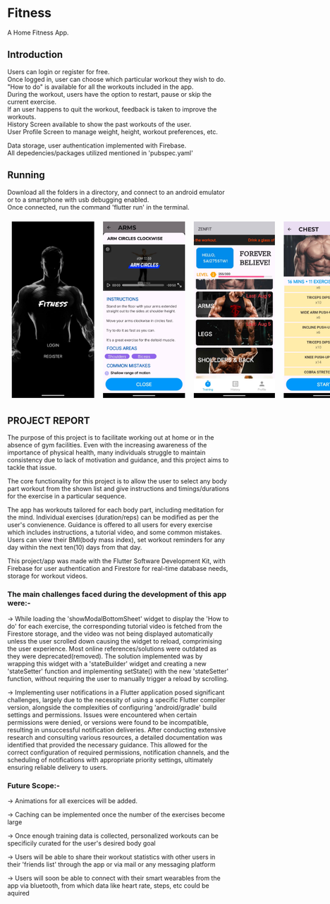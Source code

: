 # Fitness

A Home Fitness App.

## Introduction

Users can login or register for free.  
Once logged in, user can choose which particular workout they wish to do.  
"How to do" is available for all the workouts included in the app.  
During the workout, users have the option to restart, pause or skip the current exercise.  
If an user happens to quit the workout, feedback is taken to improve the workouts.  
History Screen available to show the past workouts of the user.  
User Profile Screen to manage weight, height, workout preferences, etc.  

Data storage, user authentication implemented with Firebase.  
All depedencies/packages utilized mentioned in 'pubspec.yaml'

## Running

Download all the folders in a directory, and connect to an android emulator or to a smartphone
with usb debugging enabled.  
Once connected, run the command 'flutter run' in the terminal.

<div style="display: flex; justify-content: space-around; gap: 20px; padding: 10px;">
  <img src="login.jpg" width="200" height="400"/>
  <img src="instructions.jpg" width="200" height="400"/>
  <img src="home.jpg" width="200" height="400"/>
  <img src="exercises.jpg" width="200" height="400"/>
</div>

## PROJECT REPORT

The purpose of this project is to facilitate working out at home or in the absence of gym facilities.
Even with the increasing awareness of the importance of physical health, many individuals struggle to maintain consistency due to lack of motivation and guidance, and this project aims to tackle that issue.

The core functionality for this project is to allow the user to select any body part workout from the shown list and give instructions and timings/durations for the exercise in a particular sequence.

The app has workouts tailored for each body part, including meditation for the mind. 
Individual exercises (duration/reps) can be modified as per the user's convienence. Guidance is offered to all users for every exercise which includes instructions, a tutorial video, and some common mistakes. Users can view their BMI(body mass index), set workout reminders for any day within the next ten(10) days from that day. 

This project/app was made with the Flutter Software Development Kit, with Firebase for user authentication and Firestore for real-time database needs, storage for workout videos.

### The main challenges faced during the development of this app were:-

-> While loading the 'showModalBottomSheet' widget to display the 'How to do' for each exercise, the corresponding tutorial video is fetched from the Firestore storage, and the video was not being displayed automatically unless the user scrolled down causing the widget to reload, comprimising the user experience. Most online references/solutions were outdated as they were deprecated(removed). The solution implemented was by wrapping this widget with a 'stateBuilder' widget and creating a new 'stateSetter' function and implementing setState() with the new 'stateSetter' function, without requiring the user to manually trigger a reload by scrolling.

-> Implementing user notifications in a Flutter application posed significant challenges, largely due to the necessity of using a specific Flutter compiler version, alongside the complexities of configuring 'android/gradle' build settings and permissions. Issues were encountered when certain permissions were denied, or versions were found to be incompatible, resulting in unsuccessful notification deliveries. After conducting extensive research and consulting various resources, a detailed documentation was identified that provided the necessary guidance. This allowed for the correct configuration of required permissions, notification channels, and the scheduling of notifications with appropriate priority settings, ultimately ensuring reliable delivery to users.

### Future Scope:-

-> Animations for all exercices will be added.

-> Caching can be implemented once the number of the exercises become large  

-> Once enough training data is collected, personalized workouts can be specificily curated for the user's desired body goal  

-> Users will be able to share their workout statistics with other users in their 'friends list' through the app or via mail or any messaging platform  

-> Users will soon be able to connect with their smart wearables from the app via bluetooth, from which data like heart rate, steps, etc could be aquired


